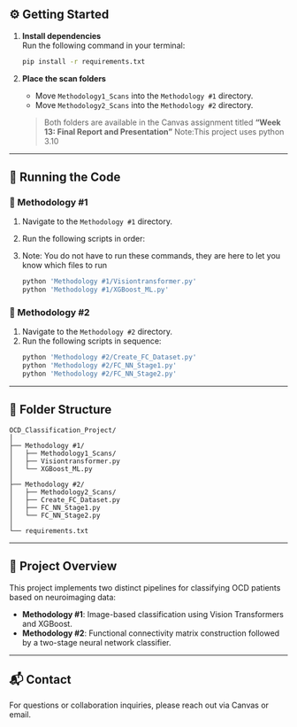 ## ⚙️ Getting Started

1. **Install dependencies**  
   Run the following command in your terminal:
   ```bash
   pip install -r requirements.txt
   ```

2. **Place the scan folders**  
   - Move `Methodology1_Scans` into the `Methodology #1` directory.
   - Move `Methodology2_Scans` into the `Methodology #2` directory.  
   
   > Both folders are available in the Canvas assignment titled **“Week 13: Final Report and Presentation”**
   >Note:This project uses python 3.10

---

## 🚀 Running the Code

### 🔹 Methodology #1

1. Navigate to the `Methodology #1` directory.
2. Run the following scripts in order:
3. Note: You do not have to run these commands, they are here to let you know which files to run

   ```bash
   python 'Methodology #1/Visiontransformer.py'
   python 'Methodology #1/XGBoost_ML.py'
   ```

### 🔹 Methodology #2

1. Navigate to the `Methodology #2` directory.
2. Run the following scripts in sequence:
   ```bash
   python 'Methodology #2/Create_FC_Dataset.py'
   python 'Methodology #2/FC_NN_Stage1.py'
   python 'Methodology #2/FC_NN_Stage2.py'
   ```

---

## 📁 Folder Structure

```
OCD_Classification_Project/
│
├── Methodology #1/
│   ├── Methodology1_Scans/
│   ├── Visiontransformer.py
│   └── XGBoost_ML.py
│
├── Methodology #2/
│   ├── Methodology2_Scans/
│   ├── Create_FC_Dataset.py
│   ├── FC_NN_Stage1.py
│   └── FC_NN_Stage2.py
│
└── requirements.txt
```

---

## 🧠 Project Overview

This project implements two distinct pipelines for classifying OCD patients based on neuroimaging data:

- **Methodology #1**: Image-based classification using Vision Transformers and XGBoost.
- **Methodology #2**: Functional connectivity matrix construction followed by a two-stage neural network classifier.

---

## 📬 Contact

For questions or collaboration inquiries, please reach out via Canvas or email.
